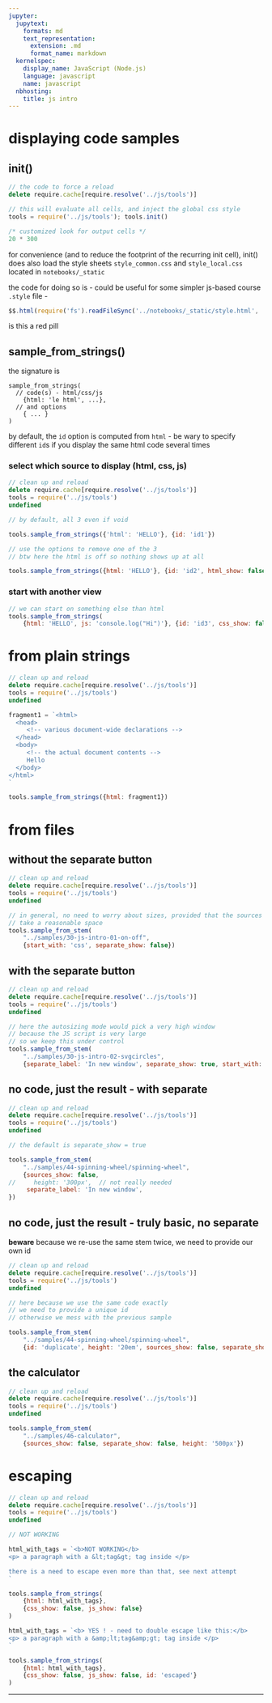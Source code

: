 ```yaml
---
jupyter:
  jupytext:
    formats: md
    text_representation:
      extension: .md
      format_name: markdown
  kernelspec:
    display_name: JavaScript (Node.js)
    language: javascript
    name: javascript
  nbhosting:
    title: js intro
---
```


# displaying code samples


## init()

```javascript
// the code to force a reload
delete require.cache[require.resolve('../js/tools')]
```

```javascript
// this will evaluate all cells, and inject the global css style
tools = require('../js/tools'); tools.init()
```

```javascript
/* customized look for output cells */
20 * 300
```

<!-- #region -->
for convenience (and to reduce the footprint of the recurring init cell), init() does also load the style sheets `style_common.css` and `style_local.css` located in `notebooks/_static`

the code for doing so is - could be useful for some simpler js-based course `.style` file -
```js
$$.html(require('fs').readFileSync('../notebooks/_static/style.html', 'utf8'))
```
<!-- #endregion -->

<div class="red-pill">is this a red pill</div>


## sample_from_strings()

the signature is

```
sample_from_strings(
  // code(s) - html/css/js
    {html: 'le html', ...},
  // and options
    { ... }
)
```


by default, the `id` option is computed from `html` - be wary to specify different `id`s if you display the same html code several times


### select which source to display (html, css, js)


```javascript
// clean up and reload
delete require.cache[require.resolve('../js/tools')]
tools = require('../js/tools')
undefined
```

```javascript
// by default, all 3 even if void

tools.sample_from_strings({'html': 'HELLO'}, {id: 'id1'})
```

```javascript
// use the options to remove one of the 3
// btw here the html is off so nothing shows up at all

tools.sample_from_strings({html: 'HELLO'}, {id: 'id2', html_show: false})
```

### start with another view

```javascript
// we can start on something else than html
tools.sample_from_strings(
    {html: 'HELLO', js: 'console.log("Hi")'}, {id: 'id3', css_show: false, start_with: 'js'})
```

# from plain strings

```javascript scrolled=false
// clean up and reload
delete require.cache[require.resolve('../js/tools')]
tools = require('../js/tools')
undefined
```

```javascript
fragment1 = `<html>
  <head>
     <!-- various document-wide declarations -->
  </head>
  <body>
     <!-- the actual document contents -->
     Hello
  </body>
</html>
`

tools.sample_from_strings({html: fragment1})
```

# from files


## without the separate button

```javascript
// clean up and reload
delete require.cache[require.resolve('../js/tools')]
tools = require('../js/tools')
undefined
```

```javascript scrolled=true
// in general, no need to worry about sizes, provided that the sources
// take a reasonable space
tools.sample_from_stem(
    "../samples/30-js-intro-01-on-off",
    {start_with: 'css', separate_show: false})
```

## with the separate button

```javascript
// clean up and reload
delete require.cache[require.resolve('../js/tools')]
tools = require('../js/tools')
undefined
```

```javascript scrolled=false
// here the autosizing mode would pick a very high window
// because the JS script is very large
// so we keep this under control
tools.sample_from_stem(
    "../samples/30-js-intro-02-svgcircles",
    {separate_label: 'In new window', separate_show: true, start_with: 'js', height: '22em'})
```

## no code, just the result - with separate

```javascript
// clean up and reload
delete require.cache[require.resolve('../js/tools')]
tools = require('../js/tools')
undefined
```

```javascript scrolled=true
// the default is separate_show = true

tools.sample_from_stem(
    "../samples/44-spinning-wheel/spinning-wheel",
    {sources_show: false,
//     height: '300px',  // not really needed
     separate_label: 'In new window',
})
```

## no code, just the result - truly basic, no separate


**beware** because we re-use the same stem twice, we need to provide our own id

```javascript
// clean up and reload
delete require.cache[require.resolve('../js/tools')]
tools = require('../js/tools')
undefined
```

```javascript scrolled=false
// here because we use the same code exactly
// we need to provide a unique id
// otherwise we mess with the previous sample

tools.sample_from_stem(
    "../samples/44-spinning-wheel/spinning-wheel",
    {id: 'duplicate', height: '20em', sources_show: false, separate_show: false})
```

## the calculator

```javascript
// clean up and reload
delete require.cache[require.resolve('../js/tools')]
tools = require('../js/tools')
undefined
```

```javascript scrolled=false
tools.sample_from_stem(
    "../samples/46-calculator",
    {sources_show: false, separate_show: false, height: '500px'})
```

# escaping

```javascript
// clean up and reload
delete require.cache[require.resolve('../js/tools')]
tools = require('../js/tools')
undefined
```

```javascript
// NOT WORKING

html_with_tags = `<b>NOT WORKING</b>
<p> a paragraph with a &lt;tag&gt; tag inside </p>

there is a need to escape even more than that, see next attempt
`

tools.sample_from_strings(
    {html: html_with_tags},
    {css_show: false, js_show: false}
)
```

```javascript tags=["raises-exception"]
html_with_tags = `<b> YES ! - need to double escape like this:</b>
<p> a paragraph with a &amp;lt;tag&amp;gt; tag inside </p>
`

tools.sample_from_strings(
    {html: html_with_tags},
    {css_show: false, js_show: false, id: 'escaped'}
)
```

***
